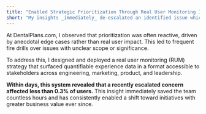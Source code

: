 ```yaml
---
title: "Enabled Strategic Prioritization Through Real User Monitoring Insights"
short: "My insights _immediately_ de-escalated an identified issue which saved us countless hours across multiple departments and **returned focus to real productivity.**"
---
```


At DentalPlans.com, I observed that prioritization was often reactive, driven by anecdotal edge cases rather than real user impact. This led to frequent fire drills over issues with unclear scope or significance.

To address this, I designed and deployed a real user monitoring (RUM) strategy that surfaced quantifiable experience data in a format accessible to stakeholders across engineering, marketing, product, and leadership.

**Within days, this system revealed that a recently escalated concern affected less than 0.3% of users.** This insight immediately saved the team countless hours and has consistently enabled a shift toward initiatives with greater business value ever since.
